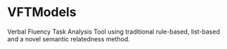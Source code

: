 # VFTModels
Verbal Fluency Task Analysis Tool using traditional rule-based, list-based and a novel semantic relatedness method.
